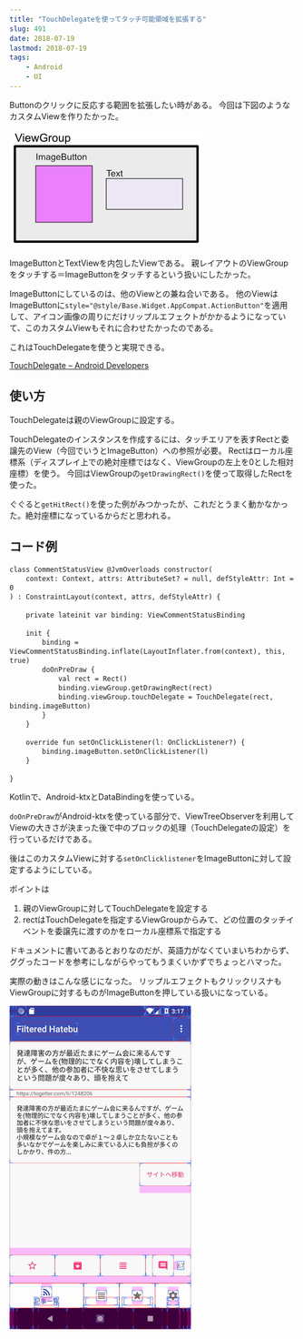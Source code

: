 ```yaml
---
title: "TouchDelegateを使ってタッチ可能領域を拡張する"
slug: 491
date: 2018-07-19
lastmod: 2018-07-19
tags:
    - Android
    - UI
---
```


Buttonのクリックに反応する範囲を拡張したい時がある。
今回は下図のようなカスタムViewを作りたかった。

![Image](9d36ae5e6c479a30c23256adcd5ddd19.png)

ImageButtonとTextViewを内包したViewである。
親レイアウトのViewGroupをタッチする＝ImageButtonをタッチするという扱いにしたかった。

ImageButtonにしているのは、他のViewとの兼ね合いである。
他のViewはImageButtonに`style="@style/Base.Widget.AppCompat.ActionButton"`を適用して、アイコン画像の周りにだけリップルエフェクトがかかるようになっていて、このカスタムViewもそれに合わせたかったのである。

これはTouchDelegateを使うと実現できる。

<a href="https://developer.android.com/reference/android/view/TouchDelegate">TouchDelegate &#8211; Android Developers</a>


## 使い方


TouchDelegateは親のViewGroupに設定する。

TouchDelegateのインスタンスを作成するには、タッチエリアを表すRectと委譲先のView（今回でいうとImageButton）への参照が必要。
Rectはローカル座標系（ディスプレイ上での絶対座標ではなく、ViewGroupの左上を0とした相対座標）を使う。
今回はViewGroupの`getDrawingRect()`を使って取得したRectを使った。

ぐぐると`getHitRect()`を使った例がみつかったが、これだとうまく動かなかった。絶対座標になっているからだと思われる。


## コード例



```
class CommentStatusView @JvmOverloads constructor(
    context: Context, attrs: AttributeSet? = null, defStyleAttr: Int = 0
) : ConstraintLayout(context, attrs, defStyleAttr) {

    private lateinit var binding: ViewCommentStatusBinding

    init {
        binding = ViewCommentStatusBinding.inflate(LayoutInflater.from(context), this, true)
        doOnPreDraw {
            val rect = Rect()
            binding.viewGroup.getDrawingRect(rect)
            binding.viewGroup.touchDelegate = TouchDelegate(rect, binding.imageButton)
        }
    }

    override fun setOnClickListener(l: OnClickListener?) {
        binding.imageButton.setOnClickListener(l)
    }

}
```

Kotlinで、Android-ktxとDataBindingを使っている。

`doOnPreDraw`がAndroid-ktxを使っている部分で、ViewTreeObserverを利用してViewの大きさが決まった後で中のブロックの処理（TouchDelegateの設定）を行っているだけである。

後はこのカスタムViewに対する`setOnClicklistener`をImageButtonに対して設定するようにしている。

ポイントは

<ol>
<li>親のViewGroupに対してTouchDelegateを設定する</li>
<li>rectはTouchDelegateを指定するViewGroupからみて、どの位置のタッチイベントを委譲先に渡すのかをローカル座標系で指定する</li>
</ol>
ドキュメントに書いてあるとおりなのだが、英語力がなくていまいちわからず、ググったコードを参考にしながらやってもうまくいかずでちょっとハマった。

実際の動きはこんな感じになった。
リップルエフェクトもクリックリスナもViewGroupに対するものがImageButtonを押している扱いになっている。

![Ezgif 4 fc7d03caa2](ezgif-4-fc7d03caa2.gif)


  